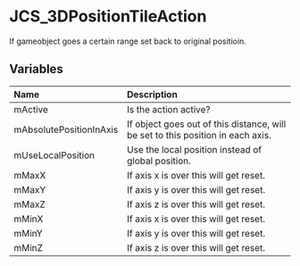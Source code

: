 # JCS_3DPositionTileAction

If gameobject goes a certain range set back to original positioin.

## Variables

| Name | Description |
|:---|:---|
| mActive | Is the action active? |
| mAbsolutePositionInAxis | If object goes out of this distance, will be set to this position in each axis. |
| mUseLocalPosition | Use the local position instead of global position. |
| mMaxX | If axis x is over this will get reset. |
| mMaxY | If axis y is over this will get reset. |
| mMaxZ | If axis z is over this will get reset. |
| mMinX | If axis x is over this will get reset. |
| mMinY | If axis y is over this will get reset. |
| mMinZ | If axis z is over this will get reset. |
